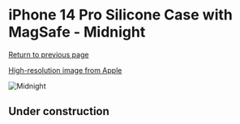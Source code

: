# iPhone 14 Pro Silicone Case with MagSafe - Midnight

[Return to previous page](/iphone_14)

[High-resolution image from Apple](https://store.storeimages.cdn-apple.com/8756/as-images.apple.com/is/MPTE3?wid=4500&hei=4500&fmt=png)

<div style="width: 512px"><img src="/almost_uncompressed/MPTE3.webp" alt="Midnight"></div>

## Under construction
